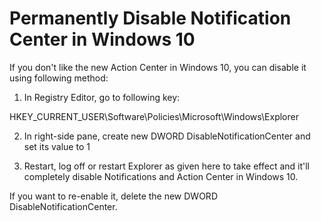 <b><h1>  Permanently Disable Notification Center in Windows 10  </h1></b>

If you don't like the new Action Center in Windows 10, you can disable it using following method:

1. In Registry Editor, go to following key:

HKEY_CURRENT_USER\Software\Policies\Microsoft\Windows\Explorer

2. In right-side pane, create new DWORD DisableNotificationCenter and set its value to 1

3. Restart, log off or restart Explorer as given here to take effect and it'll completely disable Notifications and Action Center in Windows 10.

If you want to re-enable it, delete the new DWORD DisableNotificationCenter.
